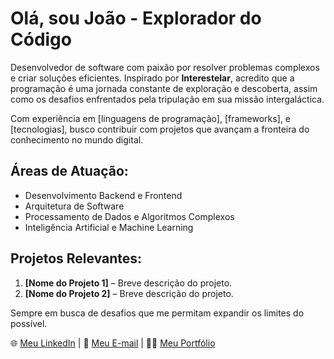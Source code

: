 # Olá, sou João - Explorador do Código

Desenvolvedor de software com paixão por resolver problemas complexos e criar soluções eficientes. Inspirado por **Interestelar**, acredito que a programação é uma jornada constante de exploração e descoberta, assim como os desafios enfrentados pela tripulação em sua missão intergaláctica.

Com experiência em [linguagens de programação], [frameworks], e [tecnologias], busco contribuir com projetos que avançam a fronteira do conhecimento no mundo digital.

## Áreas de Atuação:
- Desenvolvimento Backend e Frontend
- Arquitetura de Software
- Processamento de Dados e Algoritmos Complexos
- Inteligência Artificial e Machine Learning

## Projetos Relevantes:
1. **[Nome do Projeto 1]** – Breve descrição do projeto.
2. **[Nome do Projeto 2]** – Breve descrição do projeto.

Sempre em busca de desafios que me permitam expandir os limites do possível.

🌐 [Meu LinkedIn](link) | 📧 [Meu E-mail](link) | 🧑‍💻 [Meu Portfólio](link)
